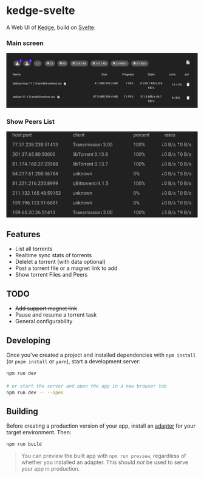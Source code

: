 # kedge-svelte

A Web UI of [Kedge](https://github.com/liut/kedge), build on [Svelte](https://svelte.dev/).

### Main screen
![screen.png](static/screen-w40.png)

### Show Peers List
![screen-peers.png](static/screen-peers-w40.png)

## Features

* List all torrents
* Realtime sync stats of torrents
* Delelet a torrent (with data optional)
* Post a torrent file or a magnet link to add
* Show torrent Files and Peers

## TODO

* <del>Add support magnet link</del>
* Pause and resume a torrent task
* General configurability

## Developing

Once you've created a project and installed dependencies with `npm install` (or `pnpm install` or `yarn`), start a development server:

```bash
npm run dev

# or start the server and open the app in a new browser tab
npm run dev -- --open
```

## Building

Before creating a production version of your app, install an [adapter](https://kit.svelte.dev/docs#adapters) for your target environment. Then:

```bash
npm run build
```

> You can preview the built app with `npm run preview`, regardless of whether you installed an adapter. This should _not_ be used to serve your app in production.
